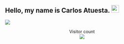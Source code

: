 <h2> Hello, my name is Carlos Atuesta. <img src="https://github.com/souvikguria98/souvikguria98/blob/master/Hi.gif" width="25"></h2>

  
[![](https://img.shields.io/badge/Gmail-carlosatuesta.2000@gmail.com-red)](https://mail.google.com/mail/u/0/?tab=km#inbox)



<p align="center"> 
  Visitor count<br>
  <img src="https://profile-counter.glitch.me/CarlosAtuesta03/count.svg" />
</p>

